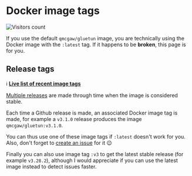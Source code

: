 # Docker image tags

![Visitors count](https://visitor-badge.laobi.icu/badge?page_id=gluetun.faq.dockerimage)

If you use the default `qmcgaw/gluetun` image, you are technically using the Docker image with the `:latest` tag.
If it happens to be **broken**, this page is for you.

## Release tags

ℹ️ [**Live list of recent image tags**](https://hub.docker.com/r/qmcgaw/gluetun/tags?page=1&page_size=&ordering=last_updated&name=v3)

[Multiple releases](https://github.com/qdm12/gluetun/releases) are made through time when the image is considered stable.

Each time a Github release is made, an associated Docker image tag is made, for example a `v3.1.0` release produces the image `qmcgaw/gluetun:v3.1.0`.

You can thus use one of these image tags if `:latest` doesn't work for you. Also, don't forget to [create an issue](https://github.com/qdm12/gluetun/issues/new/choose) for it 😉

Finally you can also use image tag `:v3` to get the latest stable release (for example `v3.28.2`),
although I would appreciate if you can use the latest image instead to detect issues faster.

